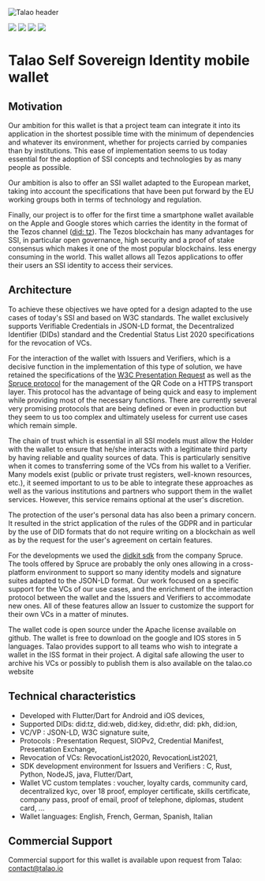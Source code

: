 ![Talao header](https://github.com/TalaoDAO/talao-wallet/blob/dev-talao/Screen%20app%20store%20-%20MASTER.png)


[![](https://img.shields.io/badge/Flutter-2.10.5-blue)](https://flutter.dev/docs/get-started/install) [![](https://img.shields.io/badge/ssi-v0.3-green)](https://www.github.com/spruceid/ssi) [![](https://img.shields.io/badge/DIDKit-v0.3-green)](https://www.github.com/spruceid/didkit) [![](https://img.shields.io/badge/License-Apache--2.0-green)](https://github.com/TalaoDAO/talao-wallet/blob/dev-talao/LICENSE) 

# Talao Self Sovereign Identity mobile wallet

## Motivation 


Our ambition for this wallet is that a project team can integrate it into its application in the shortest possible time with the minimum of dependencies and whatever its environment, whether for projects carried by companies than by institutions. This ease of implementation seems to us today essential for the adoption of SSI concepts and technologies by as many people as possible.  

Our ambition is also to offer an SSI wallet adapted to the European market, taking into account the specifications that have been put forward by the EU working groups both in terms of technology and regulation. 

Finally, our project is to offer for the first time a smartphone wallet available on the Apple and Google stores which carries the identity in the format of the Tezos channel ([did: tz]( https://did-tezos-draft.spruceid.com/ )). The Tezos blockchain has many advantages for SSI, in particular open governance, high security and a proof of stake consensus which makes it one of the most popular blockchains. less energy consuming in the world. This wallet allows all Tezos applications to offer their users an SSI identity to access their services.
 
## Architecture

To achieve these objectives we have opted for a design adapted to the use cases of today's SSI and based on W3C standards. The wallet exclusively supports Verifiable Credentials in JSON-LD format, the Decentralized Identifier (DIDs) standard and the Credential Status List 2020 specifications for the revocation of VCs.  

For the interaction of the wallet with Issuers and Verifiers, which is a decisive function in the implementation of this type of solution, we have retained the specifications of the [W3C Presentation Request]( https://w3c-ccg.github.io/vp-request-spec/ ) as well as the [Spruce protocol]( https://github.com/spruceid/credible#supported-protocols )  for the management of the QR Code on a HTTPS transport layer. This protocol has the advantage of being quick and easy to implement while providing most of the necessary functions. There are currently several very promising protocols that are being defined or even in production but they seem to us too complex and ultimately useless for current use cases which remain simple.


The chain of trust which is essential in all SSI models must allow the Holder with the wallet to ensure that he/she interacts with a legitimate third party by having reliable and quality sources of data. This is particularly sensitive when it comes to transferring some of the VCs from his wallet to a Verifier. Many models exist (public or private trust registers, well-known resources, etc.), it seemed important to us to be able to integrate these approaches as well as the various institutions and partners who support them in the wallet services. However, this service remains optional at the user's discretion.


The protection of the user's personal data has also been a primary concern. It resulted in the strict application of the rules of the GDPR and in particular by the use of DID formats that do not require writing on a blockchain as well as by the request for the user's agreement on certain features.


For the developments we used the [didkit sdk](https://spruceid.dev/docs/didkit/ ) from the company Spruce. The tools offered by Spruce are probably the only ones allowing in a cross-platform environment to support so many identity models and signature suites adapted to the JSON-LD format. Our work focused on a specific support for the VCs of our use cases, and the enrichment of the interaction protocol between the wallet and the Issuers and Verifiers to accommodate new ones. All of these features allow an Issuer to customize the support for their own VCs in a matter of minutes.


The wallet code is open source under the Apache license available on github. The wallet is free to download on the google and IOS stores in 5 languages. Talao provides support to all teams who wish to integrate a wallet in the ISS format in their project. A digital safe allowing the user to archive his VCs or possibly to publish them is also available on the talao.co website


## Technical characteristics 


* Developed with Flutter/Dart for Android and iOS devices,  
* Supported DIDs: did:tz, did:web, did:key, did:ethr, did: pkh, did:ion, 
* VC/VP : JSON-LD, W3C signature suite,  
* Protocols : Presentation Request, SIOPv2, Credential Manifest, Presentation Exchange,  
* Revocation of VCs: RevocationList2020, RevocationList2021,    
* SDK development environment for Issuers and Verifiers : C, Rust, Python, NodeJS, java, Flutter/Dart,  
* Wallet VC custom templates : voucher, loyalty cards, community card, decentralized kyc, over 18 proof, employer certificate, skills certificate, company pass, proof of email, proof of telephone, diplomas, student card, ...  
* Wallet languages: English, French, German, Spanish, Italian  

## Commercial Support

Commercial support for this wallet is available upon request from Talao: contact@talao.io
